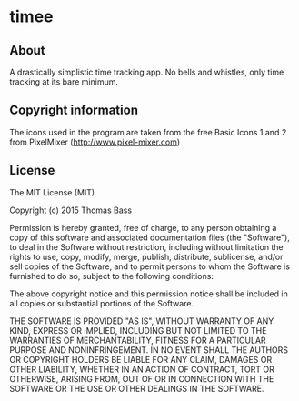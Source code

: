 # timee

## About
A drastically simplistic time tracking app. No bells and whistles,
only time tracking at its bare minimum. 

## Copyright information

The icons used in the program are taken from the free Basic Icons 1 and 2
from PixelMixer (http://www.pixel-mixer.com)

## License
The MIT License (MIT)

Copyright (c) 2015 Thomas Bass

Permission is hereby granted, free of charge, to any person obtaining a copy
of this software and associated documentation files (the "Software"), to deal
in the Software without restriction, including without limitation the rights
to use, copy, modify, merge, publish, distribute, sublicense, and/or sell
copies of the Software, and to permit persons to whom the Software is
furnished to do so, subject to the following conditions:

The above copyright notice and this permission notice shall be included in all
copies or substantial portions of the Software.

THE SOFTWARE IS PROVIDED "AS IS", WITHOUT WARRANTY OF ANY KIND, EXPRESS OR
IMPLIED, INCLUDING BUT NOT LIMITED TO THE WARRANTIES OF MERCHANTABILITY,
FITNESS FOR A PARTICULAR PURPOSE AND NONINFRINGEMENT. IN NO EVENT SHALL THE
AUTHORS OR COPYRIGHT HOLDERS BE LIABLE FOR ANY CLAIM, DAMAGES OR OTHER
LIABILITY, WHETHER IN AN ACTION OF CONTRACT, TORT OR OTHERWISE, ARISING FROM,
OUT OF OR IN CONNECTION WITH THE SOFTWARE OR THE USE OR OTHER DEALINGS IN THE
SOFTWARE.
